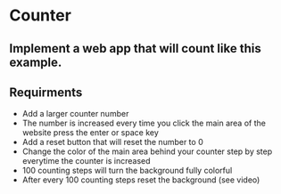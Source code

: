 # Counter
## Implement a web app that will count like this example.

## Requirments
- Add a larger counter number
- The number is increased every time you
 click the main area of the website
 press the enter or space key
- Add a reset button that will reset the number to 0
- Change the color of the main area behind your counter step by step everytime the counter is increased
- 100 counting steps will turn the background fully colorful
- After every 100 counting steps reset the background (see video)